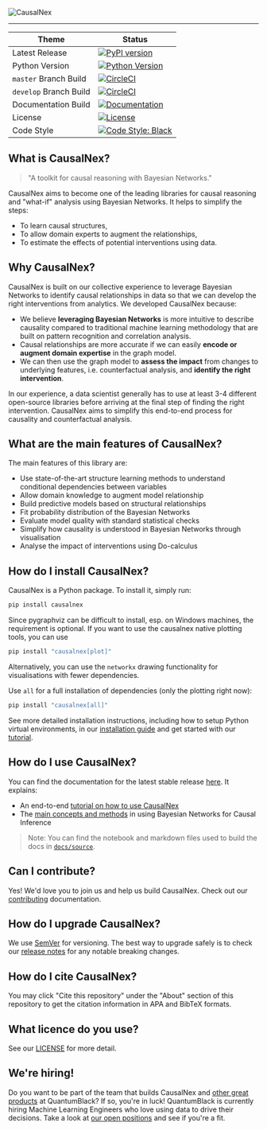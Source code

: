 ![CausalNex](https://raw.githubusercontent.com/quantumblacklabs/causalnex/master/docs/source/causalnex_banner.png)

-----------------

| Theme | Status                                                                                                                                                                                                                 |
|------------------------|------------------------------------------------------------------------------------------------------------------------------------------------------------------------------------------------------------------------|
| Latest Release | [![PyPI version](https://badge.fury.io/py/causalnex.svg)](https://pypi.org/project/causalnex/)                                                                                                                         |
| Python Version | [![Python Version](https://img.shields.io/badge/python-3.6%20%7C%203.7%20%7C%203.8%20%7C%203.9%20%7C%203.10-blue.svg)](https://pypi.org/project/causalnex/)                                                            |
| `master` Branch Build | [![CircleCI](https://circleci.com/gh/quantumblacklabs/causalnex/tree/master.svg?style=shield&circle-token=92ab70f03f3183655473dad16be641959cd31b83)](https://circleci.com/gh/quantumblacklabs/causalnex/tree/master)   |
| `develop` Branch Build | [![CircleCI](https://circleci.com/gh/quantumblacklabs/causalnex/tree/develop.svg?style=shield&circle-token=92ab70f03f3183655473dad16be641959cd31b83)](https://circleci.com/gh/quantumblacklabs/causalnex/tree/develop) |
| Documentation Build | [![Documentation](https://readthedocs.org/projects/causalnex/badge/?version=latest)](https://causalnex.readthedocs.io/)                                                                                                |
| License | [![License](https://img.shields.io/badge/license-Apache%202.0-blue.svg)](https://opensource.org/licenses/Apache-2.0)                                                                                                   |
| Code Style | [![Code Style: Black](https://img.shields.io/badge/code%20style-black-black.svg)](https://github.com/ambv/black)                                                                                                       |


## What is CausalNex?

> "A toolkit for causal reasoning with Bayesian Networks."

CausalNex aims to become one of the leading libraries for causal reasoning and "what-if" analysis using Bayesian Networks. It helps to simplify the steps:
 - To learn causal structures,
 - To allow domain experts to augment the relationships,
 - To estimate the effects of potential interventions using data.

## Why CausalNex?

CausalNex is built on our collective experience to leverage Bayesian Networks to identify causal relationships in data so that we can develop the right interventions from analytics. We developed CausalNex because:

- We believe **leveraging Bayesian Networks** is more intuitive to describe causality compared to traditional machine learning methodology that are built on pattern recognition and correlation analysis.
- Causal relationships are more accurate if we can easily **encode or augment domain expertise** in the graph model.
- We can then use the graph model to **assess the impact** from changes to underlying features, i.e. counterfactual analysis, and **identify the right intervention**.

In our experience, a data scientist generally has to use at least 3-4 different open-source libraries before arriving at the final step of finding the right intervention.  CausalNex aims to simplify this end-to-end process for causality and counterfactual analysis.

## What are the main features of CausalNex?

The main features of this library are:

- Use state-of-the-art structure learning methods to understand conditional dependencies between variables
- Allow domain knowledge to augment model relationship
- Build predictive models based on structural relationships
- Fit probability distribution of the Bayesian Networks
- Evaluate model quality with standard statistical checks
- Simplify how causality is understood in Bayesian Networks through visualisation
- Analyse the impact of interventions using Do-calculus

## How do I install CausalNex?

CausalNex is a Python package. To install it, simply run:

```bash
pip install causalnex
```

Since pygraphviz can be difficult to install, esp. on Windows machines, the requirement is optional.
If you want to use the causalnex native plotting tools, you can use
```bash
pip install "causalnex[plot]"
```
Alternatively, you can use the `networkx` drawing functionality for visualisations with fewer dependencies.

Use `all` for a full installation of dependencies (only the plotting right now):
```bash
pip install "causalnex[all]"
```

See more detailed installation instructions, including how to setup Python virtual environments, in our [installation guide](https://causalnex.readthedocs.io/en/latest/02_getting_started/02_install.html) and get started with our [tutorial](https://causalnex.readthedocs.io/en/latest/03_tutorial/01_first_tutorial.html).

## How do I use CausalNex?

You can find the documentation for the latest stable release [here](https://causalnex.readthedocs.io/en/latest/). It explains:

- An end-to-end [tutorial on how to use CausalNex](https://causalnex.readthedocs.io/en/latest/03_tutorial/01_first_tutorial.html)
- The [main concepts and methods](https://causalnex.readthedocs.io/en/latest/04_user_guide/04_user_guide.html) in using Bayesian Networks for Causal Inference

> Note: You can find the notebook and markdown files used to build the docs in [`docs/source`](docs/source).

## Can I contribute?

Yes! We'd love you to join us and help us build CausalNex. Check out our [contributing](CONTRIBUTING.md) documentation.

## How do I upgrade CausalNex?

We use [SemVer](http://semver.org/) for versioning. The best way to upgrade safely is to check our [release notes](RELEASE.md) for any notable breaking changes.

## How do I cite CausalNex?

You may click "Cite this repository" under the "About" section of this repository to get the citation information in APA and BibTeX formats.

## What licence do you use?

See our [LICENSE](LICENSE.md) for more detail.

## We're hiring!

Do you want to be part of the team that builds CausalNex and [other great products](https://quantumblack.com/labs) at QuantumBlack? If so, you're in luck! QuantumBlack is currently hiring Machine Learning Engineers who love using data to drive their decisions. Take a look at [our open positions](https://www.mckinsey.com/capabilities/quantumblack/careers-and-community) and see if you're a fit.

